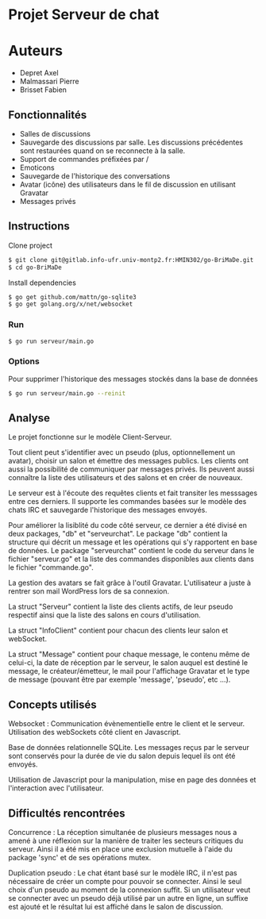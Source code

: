 # Projet Serveur de chat

# Auteurs
- Depret Axel
- Malmassari Pierre
- Brisset Fabien

## Fonctionnalités

- Salles de discussions
- Sauvegarde des discussions par salle. Les discussions précédentes sont restaurées quand on se reconnecte à la salle.
- Support de commandes préfixées par / 
- Emoticons
- Sauvegarde de l'historique des conversations 
- Avatar (icône) des utilisateurs dans le fil de discussion en utilisant Gravatar
- Messages privés

## Instructions
Clone project
``` sh
$ git clone git@gitlab.info-ufr.univ-montp2.fr:HMIN302/go-BriMaDe.git
$ cd go-BriMaDe
```

Install dependencies
``` sh
$ go get github.com/mattn/go-sqlite3
$ go get golang.org/x/net/websocket
```
### Run
``` sh
$ go run serveur/main.go
```

### Options
Pour supprimer l'historique des messages stockés dans la base de données
``` sh
$ go run serveur/main.go --reinit
```

## Analyse
Le projet fonctionne sur le modèle Client-Serveur. 

Tout client peut s'identifier avec un pseudo (plus, optionnellement un avatar), choisir un salon et émettre des messages publics. Les clients ont aussi la possibilité de communiquer par messages privés. Ils peuvent aussi connaître la liste des utilisateurs et des salons et en créer de nouveaux.

Le serveur est à l'écoute des requêtes clients et fait transiter les messsages entre ces derniers. Il supporte les commandes basées sur le modèle des chats IRC et sauvegarde l'historique des messages envoyés.

Pour améliorer la lisiblité du code côté serveur, ce dernier a été divisé en deux packages, "db" et "serveurchat". Le package "db" contient la structure qui décrit un message et les opérations qui s'y rapportent en base de données. Le package "serveurchat" contient le code du serveur dans le fichier "serveur.go" et la liste des commandes disponibles aux clients dans le fichier "commande.go".

La gestion des avatars se fait grâce à l'outil Gravatar. L'utilisateur a juste à rentrer son mail WordPress lors de sa connexion.

La struct "Serveur" contient la liste des clients actifs, de leur pseudo respectif ainsi que la liste des salons en cours d'utilisation.

La struct "InfoClient" contient pour chacun des clients leur salon et webSocket.

La struct "Message" contient pour chaque message, le contenu même de celui-ci, la date de réception par le serveur, le salon auquel est destiné le message, le créateur/émetteur, le mail pour l'affichage Gravatar et le type de message (pouvant être par exemple 'message', 'pseudo', etc ...).

## Concepts utilisés
Websocket : Communication évènementielle entre le client et le serveur. Utilisation des webSockets côté client en Javascript.

Base de données relationnelle SQLite. Les messages reçus par le serveur sont conservés pour la durée de vie du salon depuis lequel ils ont été envoyés.

Utilisation de Javascript pour la manipulation, mise en page des données et l'interaction avec l'utilisateur. 

## Difficultés rencontrées
Concurrence : La réception simultanée de plusieurs messages nous a amené à une réflexion sur la manière de traiter les secteurs critiques du serveur. Ainsi il a été mis en place une exclusion mutuelle à l'aide du package 'sync' et de ses opérations mutex.

Duplication pseudo : Le chat étant basé sur le modèle IRC, il n'est pas nécessaire de créer un compte pour pouvoir se connecter. Ainsi le seul choix d'un pseudo au moment de la connexion suffit. Si un utilisateur veut se connecter avec un pseudo déjà utilisé par un autre en ligne, un suffixe est ajouté et le résultat lui est affiché dans le salon de discussion.




